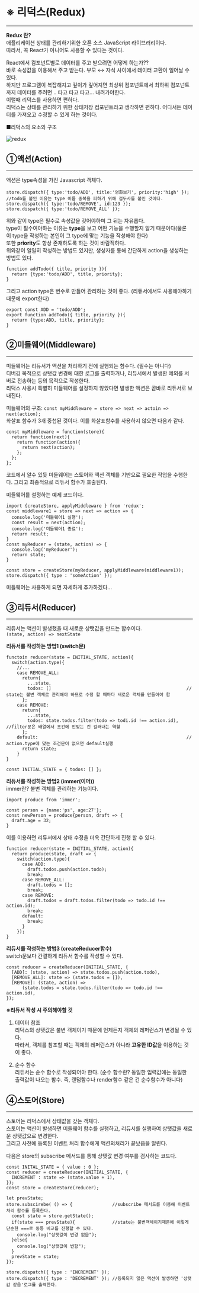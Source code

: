 # ※ 리덕스(Redux)  
- - - 
**Redux 란?**   
애플리케이션 상태를 관리하기위한 오픈 소스 JavaScript 라이브러리이다.   
따라서, 꼭 React가 아니어도 사용할 수 있다는 것이다.    

React에서 컴포넌트별로 데이터를 주고 받으려면 어떻게 하는가??   
바로 속성값을 이용해서 주고 받는다. 부모 ↔ 자식 사이에서 데이터 교환이 일어날 수 있다.   
하지만 프로그램이 복잡해지고 깊이가 깊어지면 최상위 컴포넌트에서 최하위 컴포넌트까지 데이터를 주려면 .. 타고 타고 타고... 내려가야한다.   
이럴때 리덕스를 사용하면 편하다.   
리덕스는 상태를 관리하기 위한 상태저장 컴포넌트라고 생각하면 편하다. 어디서든 데이터를 가져오고 수정할 수 있게 하는 것이다.   


■리덕스의 요소와 구조

![redux](https://user-images.githubusercontent.com/47100931/88456761-695b0380-cebb-11ea-956e-1977a387d5d2.png)



## ①액션(Action)
- - -
액션은 type속성을 가진 Javascript 객체다.    
```
store.dispatch({ type:'todo/ADD', title:'영화보기', priority:'high' });    //todo를 붙인 이유는 type 이름 중복을 피하기 위해 접두사를 붙인 것이다.
store.dispatch({ type:'todo/REMOVE', id:123 });
store.dispatch({ type:'todo/REMOVE_ALL' });
```
위와 같이 type은 필수로 속성값을 갖어야하며 그 뒤는 자유롭다.   
type이 필수여야하는 이유는 **type**을 보고 어떤 기능을 수행할지 알기 때문이다(물론 이 type을 작성하는 본인이 그 type에 맞는 기능을 작성해야 한다)   
또한 **priority**도 항상 존재하도록 하는 것이 바람직하다.   
위와같이 일일히 작성하는 방법도 있지만, 생성자를 통해 간단하게 action을 생성하는 방법도 있다.   
```
function addTodo({ title, priority }){
  return {type:'todo/ADD', title, priority};
}
```
그리고 action type은 변수로 만들어 관리하는 것이 좋다. (리듀서에서도 사용해야하기 때문에 export한다)     
```
export const ADD = 'todo/ADD';   
export function addTodo({ title, priority }){
  return {type:ADD, title, priority};
}
```


## ②미들웨어(Middleware)
- - -
미들웨어는 리듀서가 액션을 처리하기 전에 실행되는 함수다. (필수는 아니다)   
디버깅 목적으로 상탯값 변경에 대한 로그를 출력하거나, 리듀서에서 발생환 예외를 서버로 전송하는 등의 목적으로 작성한다.   
리덕스 사용시 특별히 미들웨어를 설정하지 않았다면 발생한 액션은 곧바로 리듀서로 보내진다.   

미들웨어의 구조: ```const myMiddleware = store => next => actoin => next(action);```    
화살표 함수가 3개 중첩된 것이다. 이를 화살표함수를 사용하지 않으면 다음과 같다.   
```
const myMiddleware = function(store){
  return function(next){
    return function(action){
      return next(action);
    };
  };
};
```
코드에서 알수 있듯 미들웨어는 스토어와 액션 객체를 기반으로 필요한 작업을 수행한다. 그리고 최종적으로 리듀서 함수가 호출된다.   

미들웨어를 설정하는 예제 코드이다.   
```
import {createStore, applyMiddleware } from 'redux';
const middleware1 = store => next => action => {
  console.log('미들웨어1 실행');
  const result = next(action);
  console.log('미들웨어1 종료');
  return result;
}
const myReducer = (state, action) => {
  console.log('myReducer');
  return state;
}

const store = createStore(myReducer, applyMiddleware(middleware1));
store.dispatch({ type : 'someAction' });
```

미들웨어는 사용하게 되면 자세하게 추가하겠다...    

## ③리듀서(Reducer)
- - -
리듀서는 액션이 발생했을 때 새로운 상탯값을 만드는 함수이다.   
```(state, action) => nextState``` 

**리듀서를 작성하는 방법1 (switch문)**  
```
functoin reducer(state = INITIAL_STATE, action){
  switch(action.type){
    //...
    case REMOVE_ALL:
      return{
        ...state,
        todos: []                                                   // state는 불변 객체로 관리해야 하므로 수정 할 때마다 새로운 객체를 만들어야 함
      };
    case REMOVE:
      return{
        ...state,
        todos: state.todos.filter(todo => todi.id !== action.id),   //filter문은 배열에서 조건에 안맞는 건 걸러내는 역할
      };
    default:                                                        // action.type에 맞는 조건문이 없으면 default실행
      return state;
    }
}

const INITIAL_STATE = { todos: [] };
```


**리듀서를 작성하는 방법2 (immer(이머))**   
immer란? 불변 객체를 관리하는 기능이다.   
```
import produce from 'immer';

const person = {name:'ps', age:27'};
const newPerson = produce{person, draft => {
  draft.age = 32;
}
```
이를 이용하면 리듀서에서 상태 수정을 더욱 간단하게 진행 할 수 있다.   

```
function reducer(state = INITIAL_STATE, action){
  return produce(state, draft => {                                      
    switch(action.type){
      case ADD:
        draft.todos.push(action.todo);
        break;
      case REMOVE_ALL:
        draft.todos = [];
        break;
      case REMOVE:
        draft.todos = draft.todos.filter(todo => todo.id !== action.id);
        break;
      default:
        break;
      }
    });
}
```


**리듀서를 작성하는 방법3 (createReducer함수)**    
switch문보다 간결하게 리듀서 함수를 작성할 수 있다.   
```
const reducer = createReducer(INITIAL_STATE, {
  [ADD]: (state, action) => state.todos.push(action.todo),
  [REMOVE_ALL]: state => (state.todos = []),
  [REMOVE]: (state, action) =>
      (state.todos = state.todos.filter(todo => todo.id !== action.id),
});
```



**※리듀서 작성 시 주의해야할 것**
1.  데이터 참조   
리덕스의 상탯값은 불변 객체이기 때문에 언제든지 객체의 레퍼런스가 변경될 수 있다.   
따라서, 객체를 참조할 때는 객체의 레퍼런스가 아니라 **고유한 ID값**을 이용하는 것이 좋다.

2.  순수 함수   
리듀서는 순수 함수로 작성되어야 한다. 
(순수 함수란? 동일한 입력값에는 동일한 출력값이 나오는 함수.  즉, 랜덤함수나 render함수 같은 건 순수함수가 아니다)   



## ④스토어(Store)   
- - -
스토어는 리덕스에서 상태값을 갖는 객체다.   
스토어는 액션이 발생하면 미들웨어 함수를 실행하고, 리듀서를 실행하여 상탯값을 새로운 상탯값으로 변경한다.   
그리고 사전에 등록된 이벤트 처리 함수에게 액션의처리가 끝났음을 알린다.   

다음은 store의 subscribe 메서드를 통해 상탯값 변경 여부를 검사하는 코드다.   
```
const INITAL_STATE = { value : 0 };
const reducer = createReducer(INITIAL_STATE, {
  INCREMENT : state => (state.value + 1),
});
const store = createStore(reducer);

let prevState;
store.subscirebe( () => {               //subscribe 메서드를 이용해 이벤트 처리 함수를 등록한다.
  const state = store.getState();
  if(state === prevState){              //state는 불변객체이기때문에 이렇게 단순한 ===로 동등 비교를 진행할 수 있다.
    console.log("상탯값이 변경 없음");
  }else{
    console.log("상탯값이 변함");
  }
  prevState = state;
});

store.dispatch({ type : 'INCREMENT' });
store.dispatch({ type : 'DECREMENT' }); //등록되지 않은 액션이 발생하면 '상탯값 같음'로그를 출력한다.   
```   




